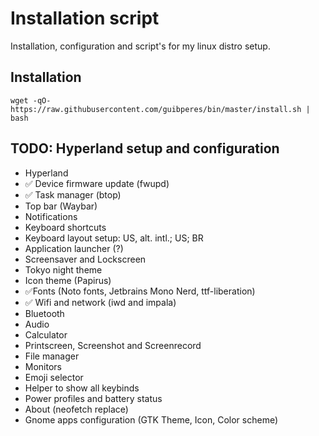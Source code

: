 # Installation script

Installation, configuration and script's for my linux distro setup.

## Installation

```shell
wget -qO- https://raw.githubusercontent.com/guibperes/bin/master/install.sh | bash
```

## TODO: Hyperland setup and configuration

- Hyperland
- ✅ Device firmware update (fwupd)
- ✅ Task manager (btop)
- Top bar (Waybar)
- Notifications
- Keyboard shortcuts
- Keyboard layout setup: US, alt. intl.; US; BR
- Application launcher (?)
- Screensaver and Lockscreen
- Tokyo night theme
- Icon theme (Papirus)
- ✅Fonts (Noto fonts, Jetbrains Mono Nerd, ttf-liberation)
- ✅ Wifi and network (iwd and impala)
- Bluetooth
- Audio
- Calculator
- Printscreen, Screenshot and Screenrecord
- File manager
- Monitors
- Emoji selector
- Helper to show all keybinds
- Power profiles and battery status
- About (neofetch replace)
- Gnome apps configuration (GTK Theme, Icon, Color scheme)
